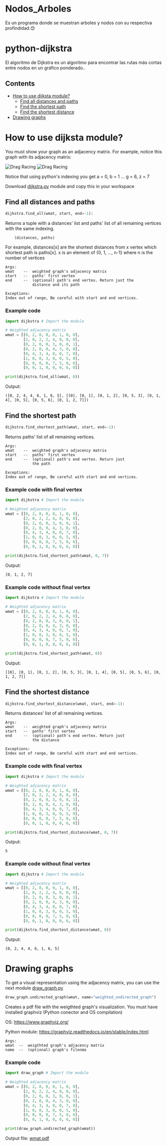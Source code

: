 # Nodos_Arboles
Es un programa donde se muestran arboles y nodos con su respectiva profindidad.😊
# python-dijkstra
El algoritmo de Dijkstra es un algoritmo para encontrar las rutas más cortas entre nodos en un gráfico ponderado..

## Contents

* [How to use dijksta module?](#How-to-use-dijksta-module?)
  * [Find all distances and paths](#Find-all-distances-and-paths)
  * [Find the shortest path](#Find-the-shortest-path)
  * [Find the shortest distance](#Find-the-shortest-distance)
* [Drawing graphs](#Drawing-graphs)


# How to use dijksta module?
You must show your graph as an adjacency matrix. For example, notice this graph with its adjacency matrix:

![Drag Racing](assets/wgraph.png)
![Drag Racing](assets/wmat.png)

Notice that using python's indexing you get a = 0, b = 1 ... g = 6, z = 7

Download [dijkstra.py](https://github.com/stronjol/Nodos_Arboles/blob/main/dijkstra.py) module and copy this in your workspace

## Find all distances and paths
```python
dijkstra.find_all(wmat, start, end=-1):
```

Returns a tuple with a distances' list and paths' list of all remaining vertices with the same indexing.

        (distances, paths)

For example, distances[x] are the shortest distances from x vertex which shortest path is paths[x]. x is an element of {0, 1, ..., n-1} where n is the number of vertices

    Args:
    wmat    --  weighted graph's adjacency matrix
    start   --  paths' first vertex
    end     --  (optional) path's end vertex. Return just the 
                distance and its path

    Exceptions:
    Index out of range, Be careful with start and end vertices.

### Example code
```python
import dijkstra # Import the module

# Weighted adjacency matrix
wmat = [[0, 2, 0, 0, 0, 1, 0, 0],
        [2, 0, 2, 2, 4, 0, 0, 0],
        [0, 2, 0, 0, 3, 0, 0, 1],
        [0, 2, 0, 0, 4, 3, 0, 0],
        [0, 4, 3, 4, 0, 0, 7, 0],
        [1, 0, 0, 3, 0, 0, 5, 0],
        [0, 0, 0, 0, 7, 5, 0, 6],
        [0, 0, 1, 0, 0, 0, 6, 0]]

print(dijkstra.find_all(wmat, 0))
```
Output:
```
([0, 2, 4, 4, 6, 1, 6, 5], [[0], [0, 1], [0, 1, 2], [0, 5, 3], [0, 1, 4], [0, 5], [0, 5, 6], [0, 1, 2, 7]])
```

## Find the shortest path
```python
dijkstra.find_shortest_path(wmat, start, end=-1):
```
Returns paths' list of all remaining vertices.

    Args:
    wmat    --  weighted graph's adjacency matrix
    start   --  paths' first vertex
    end     --  (optional) path's end vertex. Return just
                the path

    Exceptions:
    Index out of range, Be careful with start and end vertices.

### Example code with final vertex
```python
import dijkstra # Import the module

# Weighted adjacency matrix
wmat = [[0, 2, 0, 0, 0, 1, 0, 0],
        [2, 0, 2, 2, 4, 0, 0, 0],
        [0, 2, 0, 0, 3, 0, 0, 1],
        [0, 2, 0, 0, 4, 3, 0, 0],
        [0, 4, 3, 4, 0, 0, 7, 0],
        [1, 0, 0, 3, 0, 0, 5, 0],
        [0, 0, 0, 0, 7, 5, 0, 6],
        [0, 0, 1, 0, 0, 0, 6, 0]]

print(dijkstra.find_shortest_path(wmat, 0, 7))
```
Output:
```
[0, 1, 2, 7]
```
### Example code without final vertex
```python
import dijkstra # Import the module

# Weighted adjacency matrix
wmat = [[0, 2, 0, 0, 0, 1, 0, 0],
        [2, 0, 2, 2, 4, 0, 0, 0],
        [0, 2, 0, 0, 3, 0, 0, 1],
        [0, 2, 0, 0, 4, 3, 0, 0],
        [0, 4, 3, 4, 0, 0, 7, 0],
        [1, 0, 0, 3, 0, 0, 5, 0],
        [0, 0, 0, 0, 7, 5, 0, 6],
        [0, 0, 1, 0, 0, 0, 6, 0]]

print(dijkstra.find_shortest_path(wmat, 0))
```
Output:
```
[[0], [0, 1], [0, 1, 2], [0, 5, 3], [0, 1, 4], [0, 5], [0, 5, 6], [0, 1, 2, 7]]
```

## Find the shortest distance
```python
dijkstra.find_shortest_distance(wmat, start, end=-1):
```
Returns distances' list of all remaining vertices.

    Args:
    wmat    --  weighted graph's adjacency matrix
    start   --  paths' first vertex
    end     --  (optional) path's end vertex. Return just
                the distance

    Exceptions:
    Index out of range, Be careful with start and end vertices.

### Example code with final vertex
```python
import dijkstra # Import the module

# Weighted adjacency matrix
wmat = [[0, 2, 0, 0, 0, 1, 0, 0],
        [2, 0, 2, 2, 4, 0, 0, 0],
        [0, 2, 0, 0, 3, 0, 0, 1],
        [0, 2, 0, 0, 4, 3, 0, 0],
        [0, 4, 3, 4, 0, 0, 7, 0],
        [1, 0, 0, 3, 0, 0, 5, 0],
        [0, 0, 0, 0, 7, 5, 0, 6],
        [0, 0, 1, 0, 0, 0, 6, 0]]

print(dijkstra.find_shortest_distance(wmat, 0, 7))

```
Output:
```
5
```

### Example code without final vertex
```python
import dijkstra # Import the module

# Weighted adjacency matrix
wmat = [[0, 2, 0, 0, 0, 1, 0, 0],
        [2, 0, 2, 2, 4, 0, 0, 0],
        [0, 2, 0, 0, 3, 0, 0, 1],
        [0, 2, 0, 0, 4, 3, 0, 0],
        [0, 4, 3, 4, 0, 0, 7, 0],
        [1, 0, 0, 3, 0, 0, 5, 0],
        [0, 0, 0, 0, 7, 5, 0, 6],
        [0, 0, 1, 0, 0, 0, 6, 0]]

print(dijkstra.find_shortest_distance(wmat, 0))
```

Output:
```
[0, 2, 4, 4, 6, 1, 6, 5]
```
# Drawing graphs

To get a visual representation using the adjacency matrix, you can use the next module [draw_graph.py](https://github.com/crixodia/python-dijkstra/blob/master/draw_graph.py)
```python
draw_graph.undirected_graph(wmat, name="weighted_undirected_graph")
```
Creates a pdf file with the weigthted graph's visualization. You must have installed graphviz (Python conector and OS compilation)

OS: https://www.graphviz.org/

Python module: https://graphviz.readthedocs.io/en/stable/index.html

    Args:
    wmat  --  weigthted graph's adjacency matrix
    name  --  (optional) graph's filenma

### Example code

```python
import draw_graph # Import the module

# Weighted adjacency matrix
wmat = [[0, 2, 0, 0, 0, 1, 0, 0],
        [2, 0, 2, 2, 4, 0, 0, 0],
        [0, 2, 0, 0, 3, 0, 0, 1],
        [0, 2, 0, 0, 4, 3, 0, 0],
        [0, 4, 3, 4, 0, 0, 7, 0],
        [1, 0, 0, 3, 0, 0, 5, 0],
        [0, 0, 0, 0, 7, 5, 0, 6],
        [0, 0, 1, 0, 0, 0, 6, 0]]

print(draw_graph.undirected_graph(wmat))
```

Output file: [wmat.pdf](https://github.com/crixodia/python-dijkstra/blob/master/wmat.pdf)
